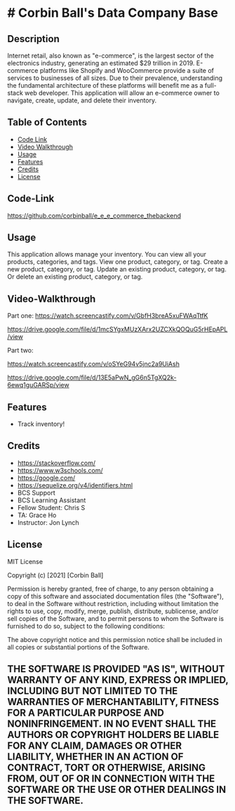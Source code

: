 # # Corbin Ball's Data Company Base

## Description
Internet retail, also known as "e-commerce", is the largest sector of the electronics industry, generating an estimated $29 trillion in 2019. E-commerce platforms like Shopify and WooCommerce provide a suite of services to businesses of all sizes. Due to their prevalence, understanding the fundamental architecture of these platforms will benefit me as a full-stack web developer.
This application will allow an  e-commerce owner to navigate, create, update, and delete their inventory.



## Table of Contents
- [Code Link](#code-link)
- [Video Walkthrough](#video-walkthrough)
- [Usage](#usage)
- [Features](#features)
- [Credits](#credits)
- [License](#license)

## Code-Link
https://github.com/corbinball/e_e_e_commerce_thebackend

## Usage
This application allows manage your inventory.
You can view all your products, categories, and tags.
View one product, category, or tag.
Create a new product, category, or tag.
Update an existing product, category, or tag.
Or delete an existing product, category, or tag.


## Video-Walkthrough

Part one: 
https://watch.screencastify.com/v/GbfH3breA5xuFWAqTtfK
                
https://drive.google.com/file/d/1mcSYgxMUzXArx2UZCXkQOQuG5rHEpAPL/view

Part two: 

https://watch.screencastify.com/v/oSYeG94v5jnc2a9UiAsh

https://drive.google.com/file/d/13E5aPwN_gG6n5TgXQ2k-6ewq1guGARSp/view



## Features
- Track inventory!

## Credits
- https://stackoverflow.com/
- https://www.w3schools.com/
- https://google.com/
- https://sequelize.org/v4/identifiers.html
- BCS Support
- BCS Learning Assistant
- Fellow Student: Chris S
- TA: Grace Ho
- Instructor: Jon Lynch


## License
MIT License

Copyright (c) [2021] [Corbin Ball]

Permission is hereby granted, free of charge, to any person obtaining a copy
of this software and associated documentation files (the "Software"), to deal
in the Software without restriction, including without limitation the rights
to use, copy, modify, merge, publish, distribute, sublicense, and/or sell
copies of the Software, and to permit persons to whom the Software is
furnished to do so, subject to the following conditions:

The above copyright notice and this permission notice shall be included in all
copies or substantial portions of the Software.

THE SOFTWARE IS PROVIDED "AS IS", WITHOUT WARRANTY OF ANY KIND, EXPRESS OR
IMPLIED, INCLUDING BUT NOT LIMITED TO THE WARRANTIES OF MERCHANTABILITY,
FITNESS FOR A PARTICULAR PURPOSE AND NONINFRINGEMENT. IN NO EVENT SHALL THE
AUTHORS OR COPYRIGHT HOLDERS BE LIABLE FOR ANY CLAIM, DAMAGES OR OTHER
LIABILITY, WHETHER IN AN ACTION OF CONTRACT, TORT OR OTHERWISE, ARISING FROM,
OUT OF OR IN CONNECTION WITH THE SOFTWARE OR THE USE OR OTHER DEALINGS IN THE
SOFTWARE.
---
